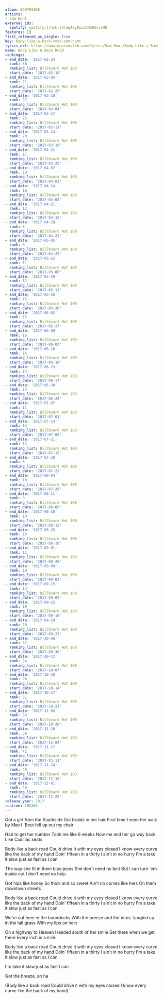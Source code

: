 ```yaml
---
album: SOUTHSIDE
artists:
- Sam Hunt
external_ids:
  spotify: spotify:track:7mldq42yDuxiUNn08nvzHO
features: []
first_released_as_single: true
key: body-like-a-back-road-sam-hunt
lyrics_url: https://www.musixmatch.com/lyrics/Sam-Hunt/Body-Like-a-Back-Road
name: Body Like A Back Road
rankings:
- end_date: '2017-02-24'
  rank: 38
  ranking_list: Billboard Hot 100
  start_date: '2017-02-18'
- end_date: '2017-03-03'
  rank: 21
  ranking_list: Billboard Hot 100
  start_date: '2017-02-25'
- end_date: '2017-03-10'
  rank: 27
  ranking_list: Billboard Hot 100
  start_date: '2017-03-04'
- end_date: '2017-03-17'
  rank: 22
  ranking_list: Billboard Hot 100
  start_date: '2017-03-11'
- end_date: '2017-03-24'
  rank: 20
  ranking_list: Billboard Hot 100
  start_date: '2017-03-18'
- end_date: '2017-03-31'
  rank: 17
  ranking_list: Billboard Hot 100
  start_date: '2017-03-25'
- end_date: '2017-04-07'
  rank: 18
  ranking_list: Billboard Hot 100
  start_date: '2017-04-01'
- end_date: '2017-04-14'
  rank: 16
  ranking_list: Billboard Hot 100
  start_date: '2017-04-08'
- end_date: '2017-04-21'
  rank: 12
  ranking_list: Billboard Hot 100
  start_date: '2017-04-15'
- end_date: '2017-04-28'
  rank: 6
  ranking_list: Billboard Hot 100
  start_date: '2017-04-22'
- end_date: '2017-05-05'
  rank: 9
  ranking_list: Billboard Hot 100
  start_date: '2017-04-29'
- end_date: '2017-05-12'
  rank: 11
  ranking_list: Billboard Hot 100
  start_date: '2017-05-06'
- end_date: '2017-05-19'
  rank: 12
  ranking_list: Billboard Hot 100
  start_date: '2017-05-13'
- end_date: '2017-05-26'
  rank: 15
  ranking_list: Billboard Hot 100
  start_date: '2017-05-20'
- end_date: '2017-06-02'
  rank: 15
  ranking_list: Billboard Hot 100
  start_date: '2017-05-27'
- end_date: '2017-06-09'
  rank: 16
  ranking_list: Billboard Hot 100
  start_date: '2017-06-03'
- end_date: '2017-06-16'
  rank: 14
  ranking_list: Billboard Hot 100
  start_date: '2017-06-10'
- end_date: '2017-06-23'
  rank: 14
  ranking_list: Billboard Hot 100
  start_date: '2017-06-17'
- end_date: '2017-06-30'
  rank: 14
  ranking_list: Billboard Hot 100
  start_date: '2017-06-24'
- end_date: '2017-07-07'
  rank: 11
  ranking_list: Billboard Hot 100
  start_date: '2017-07-01'
- end_date: '2017-07-14'
  rank: 13
  ranking_list: Billboard Hot 100
  start_date: '2017-07-08'
- end_date: '2017-07-21'
  rank: 12
  ranking_list: Billboard Hot 100
  start_date: '2017-07-15'
- end_date: '2017-07-28'
  rank: 8
  ranking_list: Billboard Hot 100
  start_date: '2017-07-22'
- end_date: '2017-08-04'
  rank: 10
  ranking_list: Billboard Hot 100
  start_date: '2017-07-29'
- end_date: '2017-08-11'
  rank: 9
  ranking_list: Billboard Hot 100
  start_date: '2017-08-05'
- end_date: '2017-08-18'
  rank: 10
  ranking_list: Billboard Hot 100
  start_date: '2017-08-12'
- end_date: '2017-08-25'
  rank: 10
  ranking_list: Billboard Hot 100
  start_date: '2017-08-19'
- end_date: '2017-09-01'
  rank: 11
  ranking_list: Billboard Hot 100
  start_date: '2017-08-26'
- end_date: '2017-09-08'
  rank: 10
  ranking_list: Billboard Hot 100
  start_date: '2017-09-02'
- end_date: '2017-09-15'
  rank: 13
  ranking_list: Billboard Hot 100
  start_date: '2017-09-09'
- end_date: '2017-09-22'
  rank: 19
  ranking_list: Billboard Hot 100
  start_date: '2017-09-16'
- end_date: '2017-09-29'
  rank: 20
  ranking_list: Billboard Hot 100
  start_date: '2017-09-23'
- end_date: '2017-10-06'
  rank: 22
  ranking_list: Billboard Hot 100
  start_date: '2017-09-30'
- end_date: '2017-10-13'
  rank: 24
  ranking_list: Billboard Hot 100
  start_date: '2017-10-07'
- end_date: '2017-10-20'
  rank: 26
  ranking_list: Billboard Hot 100
  start_date: '2017-10-14'
- end_date: '2017-10-27'
  rank: 31
  ranking_list: Billboard Hot 100
  start_date: '2017-10-21'
- end_date: '2017-11-03'
  rank: 38
  ranking_list: Billboard Hot 100
  start_date: '2017-10-28'
- end_date: '2017-11-10'
  rank: 39
  ranking_list: Billboard Hot 100
  start_date: '2017-11-04'
- end_date: '2017-11-17'
  rank: 42
  ranking_list: Billboard Hot 100
  start_date: '2017-11-11'
- end_date: '2017-11-24'
  rank: 49
  ranking_list: Billboard Hot 100
  start_date: '2017-11-18'
- end_date: '2017-12-01'
  rank: 49
  ranking_list: Billboard Hot 100
  start_date: '2017-11-25'
release_year: 2017
runtime: 165386
---
```

Got a girl from the Southside
Got braids in her hair
First time I seen her walk by
Man I 'Bout fell up out my chair

Had to get her number
Took me like 6 weeks
Now me and her go way back
Like Cadillac seats

Body like a back road
Could drive it with my eyes closed
I know every curve like the back of my hand
Doin' fifteen in a thirty
I ain't in no hurry
I'm a take it slow just as fast as I can

The way she fit in them blue jeans
She don't need no belt
But I can turn 'em inside out
I don't need no help

Got hips like honey
So thick and so sweet
Ain't no curves like hers
On them downtown streets

Body like a back road
Could drive it with my eyes closed
I know every curve like the back of my hand
Doin' fifteen in a thirty
I ain't in no hurry
I'm a take it slow just as fast as I can

We're out here in the boondocks
With the breeze and the birds
Tangled up in the tall grass
With my lips on hers

On a highway to Heaven
Headed south of her smile
Get there when we get there
Every inch is a mile

Body like a back road
Could drive it with my eyes closed
I know every curve like the back of my hand
Doin' fifteen in a thirty
I ain't in no hurry
I'm a take it slow just as fast as I can

I'm take it slow just as fast I can

Got the breeze, ah ha

(Body like a back road
Could drive it with my eyes closed
I know every curve like the back of my hand)
